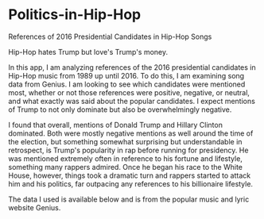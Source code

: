 # Politics-in-Hip-Hop
References of 2016 Presidential Candidates in Hip-Hop Songs 

Hip-Hop hates Trump but love's Trump's money.

In this app, I am analyzing references of the 2016 presidential candidates in Hip-Hop music from 1989 up until 2016. To do this, I am examining song data from Genius. I am looking to see which candidates were mentioned most, whether or not those references were positive, negative, or neutral, and what exactly was said about the popular candidates. I expect mentions of Trump to not only dominate but also be overwhelmingly negative.

I found that overall, mentions of Donald Trump and Hillary Clinton dominated. Both were mostly negative mentions as well around the time of the election, but something somewhat surprising but understandable in retrospect, is Trump's popularity in rap before running for presidency. He was mentioned extremely often in reference to his fortune and lifestyle, something many rappers admired. Once he began his race to the White House, however, things took a dramatic turn and rappers started to attack him and his politics, far outpacing any references to his billionaire lifestyle. 

The data I used is available below and is from the popular music and lyric website Genius.
